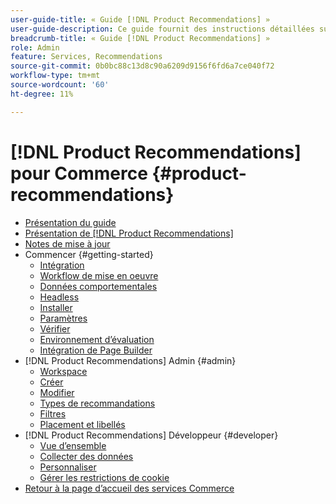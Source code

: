 ```yaml
---
user-guide-title: « Guide [!DNL Product Recommendations] »
user-guide-description: Ce guide fournit des instructions détaillées sur l’utilisation de  [!DNL Product Recommendations] depuis Adobe Commerce.
breadcrumb-title: « Guide [!DNL Product Recommendations] »
role: Admin
feature: Services, Recommendations
source-git-commit: 0b0bc88c13d8c90a6209d9156f6fd6a7ce040f72
workflow-type: tm+mt
source-wordcount: '60'
ht-degree: 11%

---
```


# [!DNL Product Recommendations] pour Commerce {#product-recommendations}

- [Présentation du guide](guide-overview.md)
- [Présentation de [!DNL Product Recommendations]](overview.md)
- [Notes de mise à jour](release-notes.md)
- Commencer {#getting-started}
   - [Intégration](onboarding.md)
   - [Workflow de mise en oeuvre](implementation-workflow.md)
   - [Données comportementales](behavioral-data.md)
   - [Headless](headless.md)
   - [Installer](install-configure.md)
   - [Paramètres](settings.md)
   - [Vérifier](verify.md)
   - [Environnement d’évaluation](staging-environment.md)
   - [Intégration de Page Builder](page-builder.md)
- [!DNL Product Recommendations] Admin {#admin}
   - [Workspace](workspace.md)
   - [Créer](create.md)
   - [Modifier](edit.md)
   - [Types de recommandations](type.md)
   - [Filtres](filters.md)
   - [Placement et libellés](placement.md)
- [!DNL Product Recommendations] Développeur {#developer}
   - [Vue d’ensemble](development-overview.md)
   - [Collecter des données](events.md)
   - [Personnaliser](customize.md)
   - [Gérer les restrictions de cookie](setting-cookie.md)
- [Retour à la page d’accueil des services Commerce](https://experienceleague.adobe.com/docs/commerce-merchant-services/user-guides/home.html)